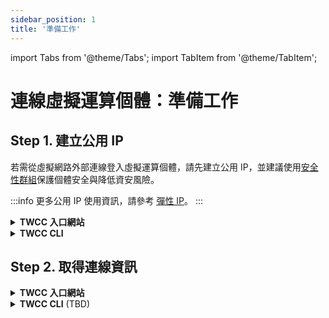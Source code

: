 ```yaml
---
sidebar_position: 1
title: '準備工作'
---
```


import Tabs from '@theme/Tabs';
import TabItem from '@theme/TabItem';

# 連線虛擬運算個體：準備工作


## Step 1. 建立公用 IP

若需從虛擬網路外部連線登入虛擬運算個體，請先建立公用 IP，並建議使用[安全性群組](https://man.twcc.ai/@preview-twccdocs/guide-vcs-sg-zh)保護個體安全與降低資安風險。

:::info
更多公用 IP 使用資訊，請參考 [<ins>彈性 IP</ins>](https://man.twcc.ai/@preview-twccdocs/guide-vcs-eip-zh)。
:::

<!-- Portal start -->

<details class="docspoiler">

<summary><b>TWCC 入口網站</b></summary>

<br/>

- 進入欲連線的虛擬運算個體詳細資料頁面。

![](https://cos.twcc.ai/SYS-MANUAL/uploads/upload_f10c84d9be1fd4db71368249ec2af969.png)

- 至「網路與連線」區域，點選「**配置**」。

![](https://i.imgur.com/hXpkLqY.png)


- 選擇「**自動配置浮動 IP**」 或 「**配置靜態 IP**」。

![](https://i.imgur.com/oF4CrE8.png)



- 建立完成後，將顯示所使用的虛擬網路名稱、所取得的公用 IP 位址。

![](https://i.imgur.com/tS0RGPU.png)


</details>

<!-- Space -->

<div style={{'height':'8px'}}></div>


<!-- CLI start -->

<details class="docspoiler">

<summary><b>TWCC CLI</b></summary>

### 指令

```bash
twccli net vcs -s   # 虛擬運算個體 ID
               -fip
```

:::info
**[ ]** 中括號內為選擇性參數，其餘為必要參數。
:::


### 範例

為 ID **`937648`** 的虛擬運算個體，建立公用 IP，並檢視是否建立成功

```bash
twccli net vcs -s 937648 -fip
twccli ls vcs
```
![](https://cos.twcc.ai/SYS-MANUAL/uploads/upload_565a7f89f09a26306182a00123a02929.png)

</details>


## Step 2. 取得連線資訊

<!-- Portal start -->

<details class="docspoiler">

<summary><b>TWCC 入口網站</b></summary>

#### Linux 個體

* 進入欲連線的虛擬運算個體詳細資料頁面

![](https://cos.twcc.ai/SYS-MANUAL/uploads/upload_f10c84d9be1fd4db71368249ec2af969.png)

* 點擊「**連線**」按鈕。

![](https://cos.twcc.ai/SYS-MANUAL/uploads/upload_217682606d5868b5df670f8305ec5d75.png)

* Linux 個體點擊「**連線**」按鈕後，系統會出現使用 SSH 連線到您的虛擬運算個體的資訊及步驟，每台個體的資訊不同。

![](https://cos.twcc.ai/SYS-MANUAL/uploads/upload_10fc84856418521027fc8575ecc61e61.png)

:::info
此範例以 Ubuntu 為例，不同作業系統的虛擬運算個體，系統提示資訊將有所不同。
:::

#### Windows 個體

* 進入欲連線的虛擬運算個體詳細資料頁面，點擊「**連線**」按鈕後，系統將提供連線提示 

![](https://cos.twcc.ai/SYS-MANUAL/uploads/upload_1799d2dee05b2fddda0996c666f813fb.png)

- 登入帳密：

    **帳號：administrator**<br/>
    **密碼：使用者自行定義之個體密碼**

</details>

<!-- CLI start -->

<div style={{'height':'8px'}}></div>

<!-- Space -->

<details class="docspoiler">

<summary><b>TWCC CLI</b> (TBD)</summary>

</details>

<br/>